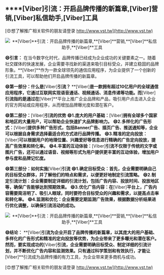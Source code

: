 ## ****[Viber]**引流：开启品牌传播的新篇章,**[Viber]**营销,**[Viber]**私信助手,**[Viber]**工具**

[😍想了解推广相关软件的朋友请登录 http://www.vst.tw](http://www.vst.tw)

 <center><img src="https://vst.tw/MP4/tuiguang/png/6.png" alt="**[Viber]**引流：开启品牌传播的新篇章,**[Viber]**营销,**[Viber]**私信助手,**[Viber]**工具"></center>

**😄引言：**
在当今数字化时代，品牌传播已经成为企业成功的关键要素之一。随着社交媒体的快速发展，企业需要寻找新的渠道来吸引目标受众，并建立稳固的品牌形象。**[Viber]**作为一款全球领先的通信应用程序，为企业提供了一个创新的引流工具，可以帮助他们开启品牌传播的新篇章。

**😄第一部分：什么是**[Viber]**引流？**
**[Viber]**是一款拥有超过10亿用户的全球通信应用程序，它通过互联网实现语音通话、视频通话、消息传递等功能。而**[Viber]**引流指的是通过在**[Viber]**平台上推广企业品牌和产品，吸引用户点击进入企业的官方网站或应用程序，从而增加品牌曝光度和潜在客户。

**😄第二部分：**[Viber]**引流的优势**
**😄1.庞大的用户基础：**[Viber]**拥有全球多个国家和地区的大量用户，可以帮助企业快速扩大品牌影响力。**
**😄2.多样化的广告形式：**[Viber]**提供多种广告形式，包括Banner广告、插页广告、推送通知等，企业可以根据自身需求选择最适合的方式进行品牌传播。**
**😄3.精准的定向投放：**[Viber]**可以根据用户的地理位置、兴趣爱好等信息进行精确的广告定向投放，提高广告效果和转化率。**
**😄4.丰富的互动体验：**[Viber]**引流不仅限于传统的文字或图片广告，还可以通过语音、视频等形式为用户提供更丰富的互动体验，增加用户参与度和品牌记忆度。**

**😄第三部分：如何实施**[Viber]**引流**
**😄1.确定目标受众：首先，企业需要明确自己的目标受众群体，并了解他们的特点和需求，以便更好地制定引流策略。**
**😄2.制定引流计划：企业需要制定详细的引流计划，包括广告内容、投放时间、投放地区等，确保广告能够达到预期效果。**
**😄3.优化广告内容：在**[Viber]**平台上，广告内容需要简洁明了、吸引人眼球，同时要符合目标受众的兴趣和需求，以提高点击率和转化率。**
**😄4.监测和优化：企业需要定期监测广告效果，根据数据分析结果进行优化调整，以确保引流活动的成功。**

 <center><img src="https://vst.tw/MP4/tuiguang/png/6.png" alt="**[Viber]**引流：开启品牌传播的新篇章,**[Viber]**营销,**[Viber]**私信助手,**[Viber]**工具"></center>

**😄结论：**
**[Viber]**引流为企业开启了品牌传播的新篇章，以其庞大的用户基础、多样化的广告形式和精准的定向投放等优势，为企业带来了更多曝光和潜在客户。然而，要实现成功的**[Viber]**引流，企业需要明确目标受众、制定详细的引流计划，并不断优化广告内容和监测效果。只有通过科学策划和有效执行，才能让**[Viber]**引流成为品牌传播的有力工具，为企业带来更多商机与成功。

[😍想了解推广相关软件的朋友请登录 http://www.vst.tw](http://www.vst.tw)



